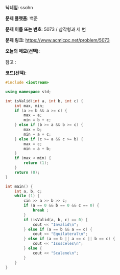 **닉네임**: ssohn

**문제 플랫폼**: 백준

**문제 이름 또는 번호**:  5073 / 삼각형과 세 변

**문제 링크**: https://www.acmicpc.net/problem/5073

**오늘의 메모(선택)**:

참고 :

**코드(선택)**:

```c++
#include <iostream>

using namespace std;

int isValid(int a, int b, int c) {
	int max, min;
	if (a >= b && a >= c) {
		max = a;
		min = b + c;
	} else if (b >= a && b >= c) {
		max = b;
		min = a + c;
	} else if (c >= a && c >= b) {
		max = c;
		min = a + b;
	}
	if (max < min) {
		return (1);
	}
	return (0);
}

int main() {
	int a, b, c;
	while (1) {
		cin >> a >> b >> c;
		if (a == 0 && b == 0 && c == 0) {
			break ;
		}
		if (isValid(a, b, c) == 0) {
			cout << "Invalid\n";
		} else if (a == b && a == c) {
			cout << "Equilateral\n";
		} else if (a == b || a == c || b == c) {
			cout << "Isosceles\n";
		} else {
			cout << "Scalene\n";
		}
	}
}
```
